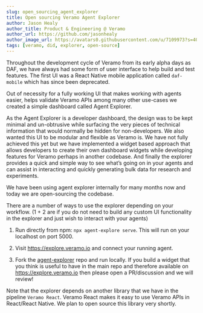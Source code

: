 ```yaml
---
slug: open_sourcing_agent_explorer
title: Open sourcing Veramo Agent Explorer
author: Jason Healy
author_title: Product & Engineering @ Veramo
author_url: https://github.com/jasonhealy
author_image_url: https://avatars0.githubusercontent.com/u/7109973?s=400&v=4
tags: [veramo, did, explorer, open-source]
---
```


Throughout the development cycle of Veramo from its early alpha days as DAF, we have always had some form of user interface to help build and test features. The first UI was a React Native mobile application called `daf-mobile` which has since been deprecated.

Out of necessity for a fully working UI that makes working with agents easier, helps validate Veramo APIs among many other use-cases we created a simple dashboard called Agent Explorer.

As the Agent Explorer is a developer dashboard, the design was to be kept minimal and un-obtrusive while surfacing the very pieces of technical information that would normally be hidden for non-developers. We also wanted this UI to be modular and flexible as Veramo is. We have not fully achieved this yet but we have implemented a widget based approach that allows developers to create their own dashboard widgets while developing features for Veramo perhaps in another codebase. And finally the explorer provides a quick and simple way to see what’s going on in your agents and can assist in interacting and quickly generating bulk data for research and experiments.

We have been using agent explorer internally for many months now and today we are open-sourcing the codebase.

There are a number of ways to use the explorer depending on your workflow. (1 + 2 are if you do not need to build any custom UI functionality in the explorer and just wish to interact with your agents)

1. Run directly from npm: `npx agent-explore serve`. This will run on your localhost on port 5000.

2. Visit https://explore.veramo.io and connect your running agent.

3. Fork the [agent-explorer](https://github.com/veramolabs/agent-explorer) repo and run locally. If you build a widget that you think is useful to have in the main repo and therefore available on https://explore.veramo.io then please open a PR/discussion and we will review!

Note that the explorer depends on another library that we have in the pipeline `Veramo React`. Veramo React makes it easy to use Veramo APIs in React/React Native. We plan to open source this library very shortly.
